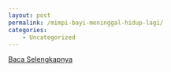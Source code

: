 ```yaml
---
layout: post
permalink: /mimpi-bayi-meninggal-hidup-lagi/
categories:
    - Uncategorized
---
```


[Baca Selengkapnya](/03)